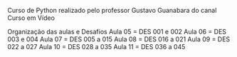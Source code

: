 Curso de Python realizado pelo professor Gustavo Guanabara do canal Curso em Vídeo

Organização das aulas e Desafios
Aula 05 = DES 001 e 002
Aula 06 = DES 003 e 004
Aula 07 = DES 005 a 015
Aula 08 = DES 016 a 021
Aula 09 = DES 022 a 027
Aula 10 = DES 028 a 035
Aula 11 = DES 036 a 045